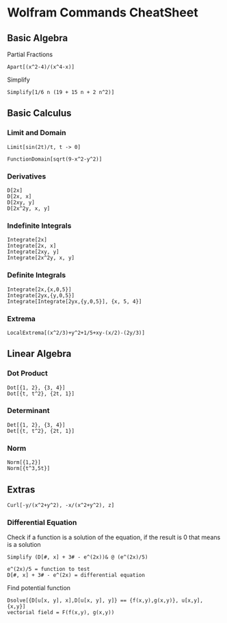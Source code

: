 # Wolfram Commands CheatSheet

## Basic Algebra

Partial Fractions
```
Apart[(x^2-4)/(x^4-x)]
```

Simplify
```
Simplify[1/6 n (19 + 15 n + 2 n^2)]
```

## Basic Calculus

### Limit and Domain

```
Limit[sin(2t)/t, t -> 0]
```

```
FunctionDomain[sqrt(9-x^2-y^2)]
```

### Derivatives

```
D[2x]
D[2x, x]
D[2xy, y]
D[2x^2y, x, y]
```

### Indefinite Integrals

```
Integrate[2x]
Integrate[2x, x]
Integrate[2xy, y]
Integrate[2x^2y, x, y]
```

### Definite Integrals
```
Integrate[2x,{x,0,5}]
Integrate[2yx,{y,0,5}]
Integrate[Integrate[2yx,{y,0,5}], {x, 5, 4}]
```

### Extrema

```
LocalExtrema[(x^2/3)+y^2+1/5+xy-(x/2)-(2y/3)]
```

## Linear Algebra

### Dot Product

```
Dot[{1, 2}, {3, 4}]
Dot[{t, t^2}, {2t, 1}]
```

### Determinant

```
Det[{1, 2}, {3, 4}]
Det[{t, t^2}, {2t, 1}]
```

### Norm

```
Norm[{1,2}]
Norm[{t^3,5t}]
```

## Extras
```
Curl[-y/(x^2+y^2), -x/(x^2+y^2), z]
```

### Differential Equation

Check if a function is a solution of the equation, if the result is 0 that means is a solution
```
Simplify (D[#, x] + 3# - e^(2x))& @ (e^(2x)/5)

e^(2x)/5 = function to test
D[#, x] + 3# - e^(2x) = differential equation

```

Find potential function
```
Dsolve[{D[u[x, y], x],D[u[x, y], y]} == {f(x,y),g(x,y)}, u[x,y], {x,y}]
vectorial field = F(f(x,y), g(x,y))
```
